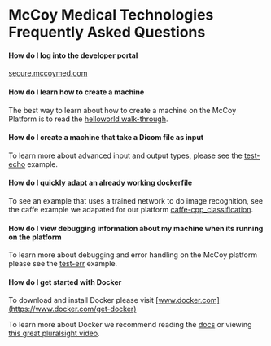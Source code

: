 # McCoy Medical Technologies Frequently Asked Questions

#### How do I log into the developer portal
[secure.mccoymed.com](https://secure.mccoymed.com)

#### How do I learn how to create a machine
The best way to learn about how to create a machine on the McCoy Platform is to read the [helloworld walk-through](./test-helloworld/README.md).

#### How do I create a machine that take a Dicom file as input
To learn more about advanced input and output types, please see the [test-echo](/test-echo/README.md) example.

#### How do I quickly adapt an already working dockerfile
To see an example that uses a trained network to do image recognition, see the caffe example we adapated for our platform 
[caffe-cpp_classification](../caffe-cpp_classification/).

#### How do I view debugging information about my machine when its running on the platform
To learn more about debugging and error handling on the McCoy platform please see the [test-err](../test-err/) example.

#### How do I get started with Docker
To download and install Docker please visit [www.docker.com](https://www.docker.com/get-docker)

To learn more about Docker we recommend reading the [docs](https://docs.docker.com/) or viewing 
[this great pluralsight video](https://www.pluralsight.com/courses/docker-deep-dive).
